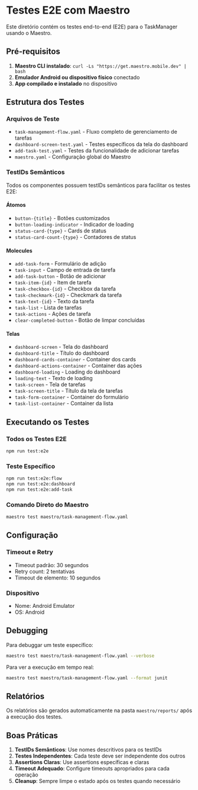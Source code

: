 # Testes E2E com Maestro

Este diretório contém os testes end-to-end (E2E) para o TaskManager usando o Maestro.

## Pré-requisitos

1. **Maestro CLI instalado**: `curl -Ls "https://get.maestro.mobile.dev" | bash`
2. **Emulador Android ou dispositivo físico** conectado
3. **App compilado e instalado** no dispositivo

## Estrutura dos Testes

### Arquivos de Teste

- `task-management-flow.yaml` - Fluxo completo de gerenciamento de tarefas
- `dashboard-screen-test.yaml` - Testes específicos da tela do dashboard
- `add-task-test.yaml` - Testes da funcionalidade de adicionar tarefas
- `maestro.yaml` - Configuração global do Maestro

### TestIDs Semânticos

Todos os componentes possuem testIDs semânticos para facilitar os testes E2E:

#### Átomos

- `button-{title}` - Botões customizados
- `button-loading-indicator` - Indicador de loading
- `status-card-{type}` - Cards de status
- `status-card-count-{type}` - Contadores de status

#### Molecules

- `add-task-form` - Formulário de adição
- `task-input` - Campo de entrada de tarefa
- `add-task-button` - Botão de adicionar
- `task-item-{id}` - Item de tarefa
- `task-checkbox-{id}` - Checkbox da tarefa
- `task-checkmark-{id}` - Checkmark da tarefa
- `task-text-{id}` - Texto da tarefa
- `task-list` - Lista de tarefas
- `task-actions` - Ações de tarefa
- `clear-completed-button` - Botão de limpar concluídas

#### Telas

- `dashboard-screen` - Tela do dashboard
- `dashboard-title` - Título do dashboard
- `dashboard-cards-container` - Container dos cards
- `dashboard-actions-container` - Container das ações
- `dashboard-loading` - Loading do dashboard
- `loading-text` - Texto de loading
- `task-screen` - Tela de tarefas
- `task-screen-title` - Título da tela de tarefas
- `task-form-container` - Container do formulário
- `task-list-container` - Container da lista

## Executando os Testes

### Todos os Testes E2E

```bash
npm run test:e2e
```

### Teste Específico

```bash
npm run test:e2e:flow
npm run test:e2e:dashboard
npm run test:e2e:add-task
```

### Comando Direto do Maestro

```bash
maestro test maestro/task-management-flow.yaml
```

## Configuração

### Timeout e Retry

- Timeout padrão: 30 segundos
- Retry count: 2 tentativas
- Timeout de elemento: 10 segundos

### Dispositivo

- Nome: Android Emulator
- OS: Android

## Debugging

Para debuggar um teste específico:

```bash
maestro test maestro/task-management-flow.yaml --verbose
```

Para ver a execução em tempo real:

```bash
maestro test maestro/task-management-flow.yaml --format junit
```

## Relatórios

Os relatórios são gerados automaticamente na pasta `maestro/reports/` após a execução dos testes.

## Boas Práticas

1. **TestIDs Semânticos**: Use nomes descritivos para os testIDs
2. **Testes Independentes**: Cada teste deve ser independente dos outros
3. **Assertions Claras**: Use assertions específicas e claras
4. **Timeout Adequado**: Configure timeouts apropriados para cada operação
5. **Cleanup**: Sempre limpe o estado após os testes quando necessário
